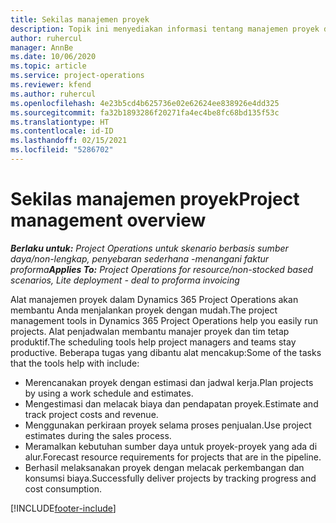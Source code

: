 ```yaml
---
title: Sekilas manajemen proyek
description: Topik ini menyediakan informasi tentang manajemen proyek di Dynamics 365 Project Operations.
author: ruhercul
manager: AnnBe
ms.date: 10/06/2020
ms.topic: article
ms.service: project-operations
ms.reviewer: kfend
ms.author: ruhercul
ms.openlocfilehash: 4e23b5cd4b625736e02e62624ee838926e4dd325
ms.sourcegitcommit: fa32b1893286f20271fa4ec4be8fc68bd135f53c
ms.translationtype: HT
ms.contentlocale: id-ID
ms.lasthandoff: 02/15/2021
ms.locfileid: "5286702"
---
```

# <a name="project-management-overview"></a><span data-ttu-id="29694-103">Sekilas manajemen proyek</span><span class="sxs-lookup"><span data-stu-id="29694-103">Project management overview</span></span>

<span data-ttu-id="29694-104">_**Berlaku untuk:** Project Operations untuk skenario berbasis sumber daya/non-lengkap, penyebaran sederhana -menangani faktur proforma_</span><span class="sxs-lookup"><span data-stu-id="29694-104">_**Applies To:** Project Operations for resource/non-stocked based scenarios, Lite deployment - deal to proforma invoicing_</span></span>

<span data-ttu-id="29694-105">Alat manajemen proyek dalam Dynamics 365 Project Operations akan membantu Anda menjalankan proyek dengan mudah.</span><span class="sxs-lookup"><span data-stu-id="29694-105">The project management tools in Dynamics 365 Project Operations help you easily run projects.</span></span> <span data-ttu-id="29694-106">Alat penjadwalan membantu manajer proyek dan tim tetap produktif.</span><span class="sxs-lookup"><span data-stu-id="29694-106">The scheduling tools help project managers and teams stay productive.</span></span> <span data-ttu-id="29694-107">Beberapa tugas yang dibantu alat mencakup:</span><span class="sxs-lookup"><span data-stu-id="29694-107">Some of the tasks that the tools help with include:</span></span>

- <span data-ttu-id="29694-108">Merencanakan proyek dengan estimasi dan jadwal kerja.</span><span class="sxs-lookup"><span data-stu-id="29694-108">Plan projects by using a work schedule and estimates.</span></span>
- <span data-ttu-id="29694-109">Mengestimasi dan melacak biaya dan pendapatan proyek.</span><span class="sxs-lookup"><span data-stu-id="29694-109">Estimate and track project costs and revenue.</span></span>
- <span data-ttu-id="29694-110">Menggunakan perkiraan proyek selama proses penjualan.</span><span class="sxs-lookup"><span data-stu-id="29694-110">Use project estimates during the sales process.</span></span>
- <span data-ttu-id="29694-111">Meramalkan kebutuhan sumber daya untuk proyek-proyek yang ada di alur.</span><span class="sxs-lookup"><span data-stu-id="29694-111">Forecast resource requirements for projects that are in the pipeline.</span></span>
- <span data-ttu-id="29694-112">Berhasil melaksanakan proyek dengan melacak perkembangan dan konsumsi biaya.</span><span class="sxs-lookup"><span data-stu-id="29694-112">Successfully deliver projects by tracking progress and cost consumption.</span></span>


[!INCLUDE[footer-include](../includes/footer-banner.md)]